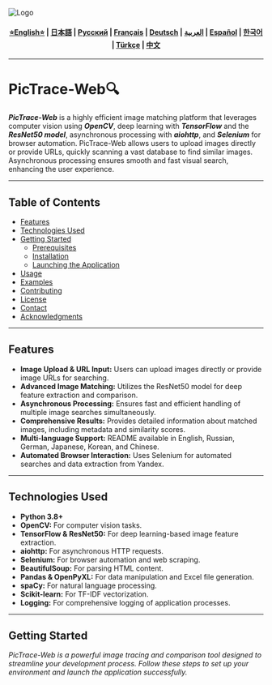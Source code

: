 ![Logo](https://github.com/Solrikk/PicTrace-Web/blob/main/assets/images/promo/bee.jpg)

<div align="center">
  <h4>
    <a href="https://github.com/Solrikk/PicTrace-Web/blob/main/README.md">⭐English⭐</a> |
    <a href="https://github.com/Solrikk/PicTrace-Web/blob/main/docs/readme/README_JP.md">日本語</a> |
    <a href="https://github.com/Solrikk/PicTrace-Web/blob/main/docs/readme/README_RU.md">Русский</a> |
    <a href="https://github.com/Solrikk/PicTrace-Web/blob/main/docs/readme/README_FR.md">Français</a> |
    <a href="https://github.com/Solrikk/PicTrace-Web/blob/main/docs/readme/README_GE.md">Deutsch</a> |
    <a href="https://github.com/Solrikk/PicTrace-Web/blob/main/docs/readme/README_AR.md">العربية</a> |
    <a href="https://github.com/Solrikk/PicTrace-Web/blob/main/docs/readme/README_ES.md">Español</a> |
    <a href="https://github.com/Solrikk/PicTrace-Web/blob/main/docs/readme/README_KR.md">한국어</a> |
    <a href="https://github.com/Solrikk/PicTrace-Web/blob/main/docs/readme/README_TR.md">Türkçe</a> |
    <a href="https://github.com/Solrikk/PicTrace-Web/blob/main/docs/readme/README_CN.md">中文</a>
  </h4>
</div>

---

# PicTrace-Web🔍

**_PicTrace-Web_** is a highly efficient image matching platform that leverages computer vision using **_OpenCV_**, deep learning with **_TensorFlow_** and the **_ResNet50 model_**, asynchronous processing with **_aiohttp_**, and **_Selenium_** for browser automation. PicTrace-Web allows users to upload images directly or provide URLs, quickly scanning a vast database to find similar images. Asynchronous processing ensures smooth and fast visual search, enhancing the user experience.

---

## Table of Contents

- [Features](#features)
- [Technologies Used](#technologies-used)
- [Getting Started](#getting-started)
  - [Prerequisites](#prerequisites)
  - [Installation](#installation)
  - [Launching the Application](#launching-the-application)
- [Usage](#usage)
- [Examples](#examples)
- [Contributing](#contributing)
- [License](#license)
- [Contact](#contact)
- [Acknowledgments](#acknowledgments)

---

## Features

- **Image Upload & URL Input:** Users can upload images directly or provide image URLs for searching.
- **Advanced Image Matching:** Utilizes the ResNet50 model for deep feature extraction and comparison.
- **Asynchronous Processing:** Ensures fast and efficient handling of multiple image searches simultaneously.
- **Comprehensive Results:** Provides detailed information about matched images, including metadata and similarity scores.
- **Multi-language Support:** README available in English, Russian, German, Japanese, Korean, and Chinese.
- **Automated Browser Interaction:** Uses Selenium for automated searches and data extraction from Yandex.

---

## Technologies Used

- **Python 3.8+**
- **OpenCV:** For computer vision tasks.
- **TensorFlow & ResNet50:** For deep learning-based image feature extraction.
- **aiohttp:** For asynchronous HTTP requests.
- **Selenium:** For browser automation and web scraping.
- **BeautifulSoup:** For parsing HTML content.
- **Pandas & OpenPyXL:** For data manipulation and Excel file generation.
- **spaCy:** For natural language processing.
- **Scikit-learn:** For TF-IDF vectorization.
- **Logging:** For comprehensive logging of application processes.

---

## Getting Started

_PicTrace-Web is a powerful image tracing and comparison tool designed to streamline your development process. Follow these steps to set up your environment and launch the application successfully._
